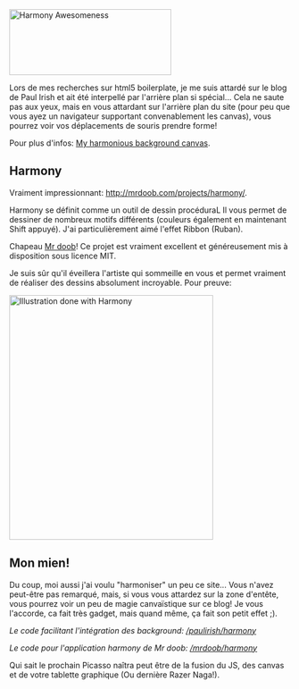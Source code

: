 <!--config
Title: "Harmony: Sexy background canvas"
Author: Mickael Daniel
Date: Nov 6 2010 22:21:00 GMT-0500 (CDT)
Note: This post is an import from an older wordpress post, as a results not markdown formated
Categories: javascript
config-->

<img src="/harmony/harmony.jpg" alt="Harmony Awesomeness" class="mk-blog-img" width="290" height="118"/>



Lors de mes recherches sur html5 boilerplate, je me suis attardé sur le blog de Paul Irish et ait été interpellé par l'arrière plan si spécial... Cela ne saute pas aux yeux, mais en vous attardant sur l'arrière plan du site (pour peu que vous ayez un navigateur supportant convenablement les canvas), vous pourrez voir vos déplacements de souris prendre forme! 



Pour plus d'infos: <a href="http://paulirish.com/2010/my-harmonious-background-canvas/">My harmonious background canvas</a>.



<!--more-->



<div class="cl"></div>



<h2>Harmony</h2>

Vraiment impressionnant: <a href="http://mrdoob.com/projects/harmony/">http://mrdoob.com/projects/harmony/</a>.



Harmony se définit comme un outil de dessin procéduraL Il vous permet de dessiner de nombreux motifs différents (couleurs également en maintenant Shift appuyé). J'ai particulièrement aimé l'effet Ribbon (Ruban). 



Chapeau <a href="http://mrdoob.com/blog/post/689">Mr doob</a>! Ce projet est vraiment excellent et généreusement mis à disposition sous licence MIT.



Je suis sûr qu'il éveillera l'artiste qui sommeille en vous et permet vraiment de réaliser des dessins absolument incroyable. Pour preuve: 

<a href="http://cmart.livejournal.com/495296.html"><img src="harmony/he-copy.jpg" alt="Illustration done with Harmony" width="365" height="438" class="mk-blog-img-center" /></a>



<h2>Mon mien!</h2>

Du coup, moi aussi j'ai voulu "harmoniser" un peu ce site... Vous n'avez peut-être pas remarqué, mais, si vous vous attardez sur la zone d'entête, vous pourrez voir un peu de magie canvaïstique sur ce blog! Je vous l'accorde, ca fait très gadget, mais quand même, ça fait son petit effet ;).



<em>Le code facilitant l'intégration des background: <a href="http://github.com/paulirish/harmony">/paulirish/harmony</a>

Le code pour l'application harmony de Mr doob: <a href="http://github.com/mrdoob/harmony">/mrdoob/harmony</a></em>



Qui sait le prochain Picasso naîtra peut être de la fusion du JS, des canvas et de votre tablette graphique (Ou dernière Razer Naga!).



